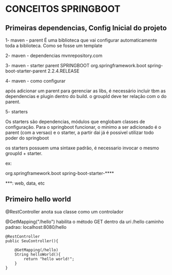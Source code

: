 
# CONCEITOS SPRINGBOOT #

## Primeiras dependencias, Config Inicial do projeto ##

1- maven - parent
É uma biblioteca que vai configurar automaticamente toda a biblioteca.
Como se fosse um template

2- maven - dependencias
mvnrepository.com 

3- maven - starter parent SPRINGBOOT
    <parent>
        <groupId>org.springframework.boot</groupId>
        <artifactId>spring-boot-starter-parent</artifactId>
        <version>2.2.4.RELEASE</version>
    </parent>

4- maven - como configurar

após adicionar um parent para gerenciar as libs, é necessário incluir tbm as dependencias e plugin dentro do build.
o groupId deve ter relação com o do parent.

5- starters

Os starters são dependencias, módulos que englobam classes de configuração.
Para o springboot funcionar, o minimo a ser adicionado é o parent (com a versao) e o starter,
a partir dai já é possivel utilizar todo poder do springboot

os starters possuem uma sintaxe padrão, é necessario invocar o mesmo groupId + starter.

ex: 

<groupId>org.springframework.boot</groupId>
<artifactId>spring-boot-starter-****</artifactId>

***: web, data, etc

## Primeiro hello world ##

@RestController anota sua classe como um controlador

@GetMapping("/hello") habilita o método GET dentro da uri /hello
caminho padrao: localhost:8080/hello

```
@RestController
public SeuController(){

    @GetMapping(/hello)
    String helloWorld(){
        return "hello world!";
    }
}
```